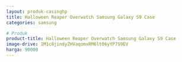 ```yaml
---
layout: produk-casinghp
title: Halloween Reaper Overwatch Samsung Galaxy S9 Case
categories: samsung

# Produk
product-title: Halloween Reaper Overwatch Samsung Galaxy S9 Case
image-drive: 1M1c8jindyZHVaqomxRM6lt06yYP7S9EV
harga: 90000
---
```

